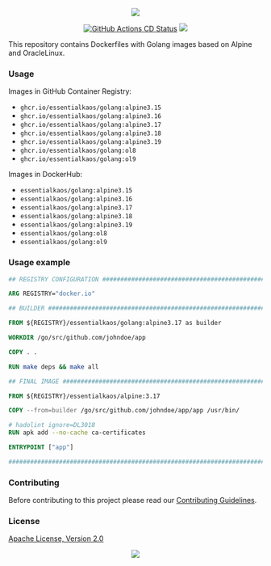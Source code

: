 
<p align="center"><a href="#readme"><img src="https://gh.kaos.st/golang.svg"/></a></p>

<p align="center">
  <a href="https://kaos.sh/w/golang/cd"><img src="https://kaos.sh/w/golang/cd.svg" alt="GitHub Actions CD Status" /></a>
  <a href="#license"><img src="https://gh.kaos.st/apache2.svg"></a>
</p>

This repository contains Dockerfiles with Golang images based on Alpine and OracleLinux.

### Usage

Images in GitHub Container Registry:

- `ghcr.io/essentialkaos/golang:alpine3.15`
- `ghcr.io/essentialkaos/golang:alpine3.16`
- `ghcr.io/essentialkaos/golang:alpine3.17`
- `ghcr.io/essentialkaos/golang:alpine3.18`
- `ghcr.io/essentialkaos/golang:alpine3.19`
- `ghcr.io/essentialkaos/golang:ol8`
- `ghcr.io/essentialkaos/golang:ol9`

Images in DockerHub:

- `essentialkaos/golang:alpine3.15`
- `essentialkaos/golang:alpine3.16`
- `essentialkaos/golang:alpine3.17`
- `essentialkaos/golang:alpine3.18`
- `essentialkaos/golang:alpine3.19`
- `essentialkaos/golang:ol8`
- `essentialkaos/golang:ol9`

### Usage example

```dockerfile
## REGISTRY CONFIGURATION ######################################################

ARG REGISTRY="docker.io"

## BUILDER #####################################################################

FROM ${REGISTRY}/essentialkaos/golang:alpine3.17 as builder

WORKDIR /go/src/github.com/johndoe/app

COPY . .

RUN make deps && make all

## FINAL IMAGE #################################################################

FROM ${REGISTRY}/essentialkaos/alpine:3.17

COPY --from=builder /go/src/github.com/johndoe/app/app /usr/bin/

# hadolint ignore=DL3018
RUN apk add --no-cache ca-certificates

ENTRYPOINT ["app"]

################################################################################
```

### Contributing

Before contributing to this project please read our [Contributing Guidelines](https://github.com/essentialkaos/contributing-guidelines#contributing-guidelines).

### License

[Apache License, Version 2.0](http://www.apache.org/licenses/LICENSE-2.0)

<p align="center"><a href="https://essentialkaos.com"><img src="https://gh.kaos.st/ekgh.svg"/></a></p>
